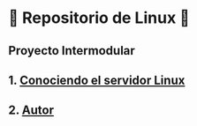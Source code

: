 # 🐧 Repositorio de Linux 🐧

## Proyecto Intermodular

## 1. [Conociendo el servidor Linux](linux.md)

## 2. [Autor](autor.md)

